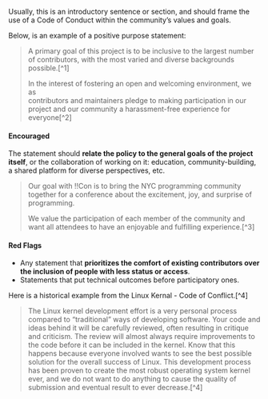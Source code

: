 Usually, this is an introductory sentence or section, and should frame the use of a
Code of Conduct within the community’s values and goals.

Below, is an example of a positive purpose statement:

> A primary goal of this project is to be inclusive to the largest
> number of contributors, with the most varied and diverse backgrounds
> possible.[^1]
>
> In the interest of fostering an open and welcoming environment, we as\
> contributors and maintainers pledge to making participation in our
> project and our community a harassment-free experience for
> everyone[^2]

#### Encouraged

The statement should **relate the policy to the general goals of the
project itself**, or the collaboration of working on it: education,
community-building, a shared platform for diverse perspectives, etc.

> Our goal with !!Con is to bring the NYC programming community together
> for a conference about the excitement, joy, and surprise of
> programming.
>
> We value the participation of each member of the community and want
> all attendees to have an enjoyable and fulfilling experience.[^3]

#### Red Flags

-   Any statement that **prioritizes the comfort of existing contributors over the inclusion of people with less status or access**.
-   Statements that put technical outcomes before participatory ones.

Here is a historical example from the Linux Kernal - Code of Conflict.[^4]

> The Linux kernel development effort is a very personal process
> compared to “traditional” ways of developing software. Your code and
> ideas behind it will be carefully reviewed, often resulting in
> critique and criticism. The review will almost always require
> improvements to the code before it can be included in the kernel. Know
> that this happens because everyone involved wants to see the best
> possible solution for the overall success of Linux. This development
> process has been proven to create the most robust operating system
> kernel ever, and we do not want to do anything to cause the quality of
> submission and eventual result to ever decrease.[^4]

